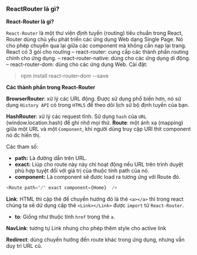 ###  ReactRouter là gì?
**React-Router là gì?**

 `React-Router` là một thư viện định tuyến (routing) tiêu chuẩn trong React, Router dùng chủ yếu phát triển các ứng dụng Web dạng Single Page. Nó cho phép chuyển qua lại giữa các component mà không cần nạp lại trang. React có 3 gói cho routing 
	– react-router: cung cấp các thành phần routing chính cho ứng dụng. 
	– react-router-native: dùng cho các ứng dụng di động. 
	– react-router-dom: dùng cho các ứng dụng Web.
 Cài đặt:
> npm install react-router-dom --save

**Các thành phần trong React-Router**

 **BrowserRouter**: xử lý các URL động. Được sử dụng phổ biến hơn, nó sử dụng `History API` có trong `HTML5` để theo dõi lịch sử bộ định tuyến của bạn.

**HashRouter**: xử lý các request tĩnh. Sử dụng `hash` của `URL` (window.location.hash) để ghi nhớ mọi thứ.
**Route**: một ánh xạ (mapping) giữa một URL và một `Component`, khi người dùng truy cập URl thit component nó đc hiển thị.

 Các tham số: 
 -   **path:**  Là đường dẫn trên URL.
 -   **exact:**  Liúp cho route này này chỉ hoạt động nếu URL trên trình duyệt phù hợp tuyệt đối với giá trị của thuộc tính path của nó.
 -   **component:**  Là component sẽ đươc load ra tương ứng với Route đó.
```js
<Route path="/" exact component={Home}  /> 
```

**Link**: HTML thì cặp thẻ để chuyển hướng đó là thẻ `<a></a>` thì trong react chúng ta sẽ dử dụng cặp thẻ `<Link></Link>` được `import` từ `React-Router`.

 -  **to**: Giống như thuộc tính  `href`  trong thẻ  `a`.

**NavLink**: tương tự Link nhưng cho phép thêm style cho active link

**Redirect**: dùng chuyển hướng đến route khác trong ứng dụng, nhưng vẫn duy trì URL cũ.